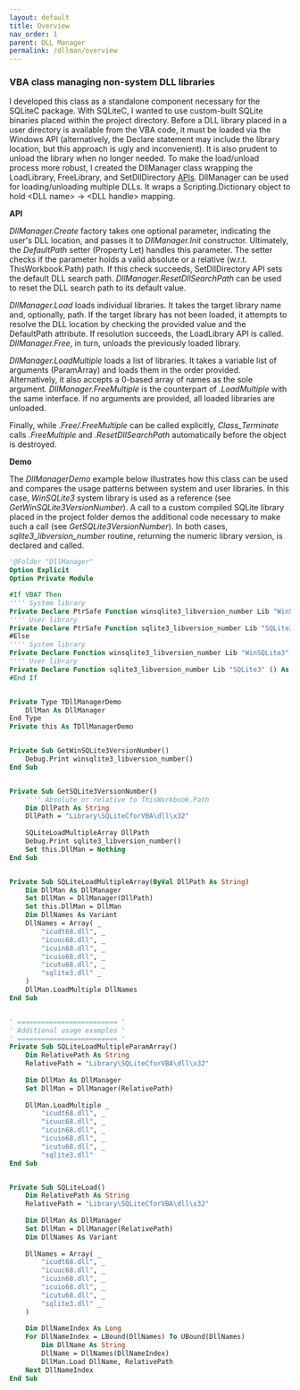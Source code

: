 ```yaml
---
layout: default
title: Overview
nav_order: 1
parent: DLL Manager
permalink: /dllman/overview
---
```


### VBA class managing non-system DLL libraries

I developed this class as a standalone component necessary for the SQLiteC package. With SQLiteC, I wanted to use custom-built SQLite binaries placed within the project directory. Before a DLL library placed in a user directory is available from the VBA code, it must be loaded via the Windows API (alternatively, the Declare statement may include the library location, but this approach is ugly and inconvenient). It is also prudent to unload the library when no longer needed. To make the load/unload process more robust, I created the DllManager class wrapping the LoadLibrary, FreeLibrary, and SetDllDirectory [APIs][DLL API]. DllManager can be used for loading/unloading multiple DLLs. It wraps a Scripting.Dictionary object to hold \<DLL name\>&nbsp;&rarr;&nbsp;\<DLL handle\> mapping.

**API**

*DllManager.Create* factory takes one optional parameter, indicating the user's DLL location, and passes it to *DllManager.Init* constructor. Ultimately, the *DefaultPath* setter (Property Let) handles this parameter. The setter checks if the parameter holds a valid absolute or a relative (w.r.t. ThisWorkbook.Path) path. If this check succeeds, SetDllDirectory API sets the default DLL search path. *DllManager.ResetDllSearchPath* can be used to reset the DLL search path to its default value.

*DllManager.Load* loads individual libraries. It takes the target library name and, optionally, path. If the target library has not been loaded, it attempts to resolve the DLL location by checking the provided value and the DefaultPath attribute. If resolution succeeds, the LoadLibrary API is called. *DllManager.Free*, in turn, unloads the previously loaded library.

*DllManager.LoadMultiple* loads a list of libraries. It takes a variable list of arguments (ParamArray) and loads them in the order provided. Alternatively, it also accepts a 0-based array of names as the sole argument. *DllManager.FreeMultiple* is the counterpart of *.LoadMultiple* with the same interface. If no arguments are provided, all loaded libraries are unloaded.

Finally, while *.Free/.FreeMultiple* can be called explicitly, *Class_Terminate* calls  *.FreeMultiple* and *.ResetDllSearchPath* automatically before the object is destroyed.

**Demo**

The *DllManagerDemo* example below illustrates how this class can be used and compares the usage patterns between system and user libraries. In this case, *WinSQLite3* system library is used as a reference (see *GetWinSQLite3VersionNumber*). A call to a custom compiled SQLite library placed in the project folder demos the additional code necessary to make such a call (see *GetSQLite3VersionNumber*). In both cases, *sqlite3_libversion_number* routine, returning the numeric library version, is declared and called.

```vb
'@Folder "DllManager"
Option Explicit
Option Private Module

#If VBA7 Then
'''' System library
Private Declare PtrSafe Function winsqlite3_libversion_number Lib "WinSQLite3" Alias "sqlite3_libversion_number" () As Long
'''' User library
Private Declare PtrSafe Function sqlite3_libversion_number Lib "SQLite3" () As Long
#Else
'''' System library
Private Declare Function winsqlite3_libversion_number Lib "WinSQLite3" Alias "sqlite3_libversion_number" () As Long
'''' User library
Private Declare Function sqlite3_libversion_number Lib "SQLite3" () As Long
#End If


Private Type TDllManagerDemo
    DllMan As DllManager
End Type
Private this As TDllManagerDemo


Private Sub GetWinSQLite3VersionNumber()
    Debug.Print winsqlite3_libversion_number()
End Sub


Private Sub GetSQLite3VersionNumber()
    '''' Absolute or relative to ThisWorkbook.Path
    Dim DllPath As String
    DllPath = "Library\SQLiteCforVBA\dll\x32"
    
    SQLiteLoadMultipleArray DllPath
    Debug.Print sqlite3_libversion_number()
    Set this.DllMan = Nothing
End Sub


Private Sub SQLiteLoadMultipleArray(ByVal DllPath As String)
    Dim DllMan As DllManager
    Set DllMan = DllManager(DllPath)
    Set this.DllMan = DllMan
    Dim DllNames As Variant
    DllNames = Array( _
        "icudt68.dll", _
        "icuuc68.dll", _
        "icuin68.dll", _
        "icuio68.dll", _
        "icutu68.dll", _
        "sqlite3.dll" _
    )
    DllMan.LoadMultiple DllNames
End Sub


' ========================= '
' Additional usage examples '
' ========================= '
Private Sub SQLiteLoadMultipleParamArray()
    Dim RelativePath As String
    RelativePath = "Library\SQLiteCforVBA\dll\x32"
    
    Dim DllMan As DllManager
    Set DllMan = DllManager(RelativePath)
    
    DllMan.LoadMultiple _
        "icudt68.dll", _
        "icuuc68.dll", _
        "icuin68.dll", _
        "icuio68.dll", _
        "icutu68.dll", _
        "sqlite3.dll"
End Sub


Private Sub SQLiteLoad()
    Dim RelativePath As String
    RelativePath = "Library\SQLiteCforVBA\dll\x32"
    
    Dim DllMan As DllManager
    Set DllMan = DllManager(RelativePath)
    Dim DllNames As Variant
    
    DllNames = Array( _
        "icudt68.dll", _
        "icuuc68.dll", _
        "icuin68.dll", _
        "icuio68.dll", _
        "icutu68.dll", _
        "sqlite3.dll" _
    )
    
    Dim DllNameIndex As Long
    For DllNameIndex = LBound(DllNames) To UBound(DllNames)
        Dim DllName As String
        DllName = DllNames(DllNameIndex)
        DllMan.Load DllName, RelativePath
    Next DllNameIndex
End Sub
```


[DLL API]: https://docs.microsoft.com/en-us/windows/win32/dlls/dynamic-link-library-functions
[SQLite VBA]: https://pchemguy.github.io/SQLite-ICU-MinGW/stdcall
